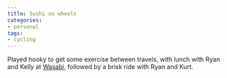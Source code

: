 ```yaml
---
title: Sushi on wheels
categories:
- personal
tags:
- cycling
---
```


Played hooky to get some exercise between travels, with lunch with Ryan and Kelly at [Wasabi][1], followed by a brisk ride with Ryan and Kurt.

   [1]: http://www.saucemagazine.com/wasabi/

